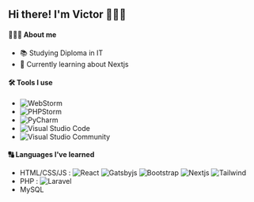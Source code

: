 ## Hi there! I'm Victor 🙋🏻‍♂️

#### 👨🏻‍💻 About me
- 📚 Studying Diploma in IT
- 📖 Currently learning about Nextjs

#### 🛠 Tools I use
- ![WebStorm](https://img.shields.io/badge/WebStorm--blue?style=flat-square&logo=webstorm)
- ![PHPStorm](https://img.shields.io/badge/PHPStorm--purple?style=flat-square&logo=jetbrains)
- ![PyCharm](https://img.shields.io/badge/PyCharm-%20-lime?style=flat-square&logo=jetbrains)
- ![Visual Studio Code](https://img.shields.io/badge/Visual%20Studio%20Code--blue?style=flat-square&logo=visual-studio-code)
- ![Visual Studio Community](https://img.shields.io/badge/Visual%20Studio%20Community--purple?style=flat-square&logo=visual-studio)

#### 🔠 Languages I've learned
- HTML/CSS/JS : ![React](https://img.shields.io/badge/React--blue?style=flat-square&logo=react) ![Gatsbyjs](https://img.shields.io/badge/Gatsbyjs--purple?style=flat-square&logo=gatsby) ![Bootstrap](https://img.shields.io/badge/Bootstrap--purple?style=flat-square&logo=bootstrap) ![Nextjs](https://img.shields.io/badge/Nextjs--black?style=flat-square&logo=next.js) ![Tailwind](https://img.shields.io/badge/TailwindCSS--cyan?style=flat-square&logo=tailwind-css)
- PHP : ![Laravel](https://img.shields.io/badge/Laravel--red?style=flat-square&logo=laravel)
- MySQL
